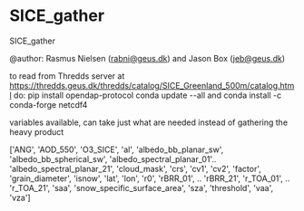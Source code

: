 # SICE_gather
SICE_gather

@author: Rasmus Nielsen (rabni@geus.dk) and Jason Box (jeb@geus.dk)

to read from Thredds server at https://thredds.geus.dk/thredds/catalog/SICE_Greenland_500m/catalog.html
do:
    pip install opendap-protocol
    conda update --all
and
    conda install -c conda-forge netcdf4

variables available, can take just what are needed instead of gathering the heavy product

['ANG', 'AOD_550', 'O3_SICE', 'al', 'albedo_bb_planar_sw', 'albedo_bb_spherical_sw', 
 'albedo_spectral_planar_01'.. 'albedo_spectral_planar_21',
 'cloud_mask', 'crs', 'cv1', 'cv2', 'factor', 'grain_diameter', 'isnow', 'lat', 'lon', 'r0', 
 'rBRR_01', .. 'rBRR_21', 
 'r_TOA_01', .. 'r_TOA_21', 'saa', 'snow_specific_surface_area', 'sza',
 'threshold', 'vaa', 'vza']
